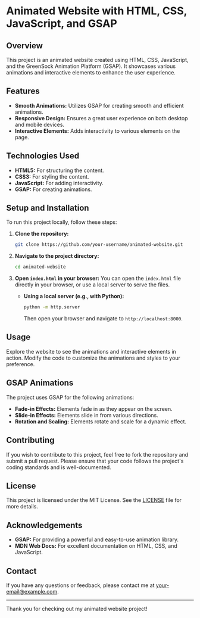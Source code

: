 
# Animated Website with HTML, CSS, JavaScript, and GSAP

## Overview
This project is an animated website created using HTML, CSS, JavaScript, and the GreenSock Animation Platform (GSAP). It showcases various animations and interactive elements to enhance the user experience.

## Features
- **Smooth Animations:** Utilizes GSAP for creating smooth and efficient animations.
- **Responsive Design:** Ensures a great user experience on both desktop and mobile devices.
- **Interactive Elements:** Adds interactivity to various elements on the page.

## Technologies Used
- **HTML5:** For structuring the content.
- **CSS3:** For styling the content.
- **JavaScript:** For adding interactivity.
- **GSAP:** For creating animations.

## Setup and Installation
To run this project locally, follow these steps:

1. **Clone the repository:**
    ```bash
    git clone https://github.com/your-username/animated-website.git
    ```

2. **Navigate to the project directory:**
    ```bash
    cd animated-website
    ```

3. **Open `index.html` in your browser:**
    You can open the `index.html` file directly in your browser, or use a local server to serve the files.

    - **Using a local server (e.g., with Python):**
        ```bash
        python -m http.server
        ```
      Then open your browser and navigate to `http://localhost:8000`.

## Usage
Explore the website to see the animations and interactive elements in action. Modify the code to customize the animations and styles to your preference.


## GSAP Animations
The project uses GSAP for the following animations:
- **Fade-in Effects:** Elements fade in as they appear on the screen.
- **Slide-in Effects:** Elements slide in from various directions.
- **Rotation and Scaling:** Elements rotate and scale for a dynamic effect.

## Contributing
If you wish to contribute to this project, feel free to fork the repository and submit a pull request. Please ensure that your code follows the project's coding standards and is well-documented.

## License
This project is licensed under the MIT License. See the [LICENSE](LICENSE) file for more details.

## Acknowledgements
- **GSAP:** For providing a powerful and easy-to-use animation library.
- **MDN Web Docs:** For excellent documentation on HTML, CSS, and JavaScript.

## Contact
If you have any questions or feedback, please contact me at [your-email@example.com](mailto:your-email@example.com).

---

Thank you for checking out my animated website project!

